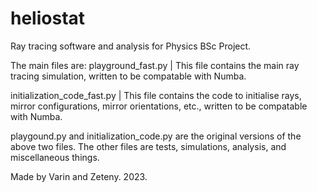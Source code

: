 # heliostat
Ray tracing software and analysis for Physics BSc Project. 

The main files are:
playground_fast.py          |       This file contains the main ray tracing simulation, written to be compatable with Numba.

initialization_code_fast.py |       This file contains the code to initialise rays, mirror configurations, mirror orientations, etc., written to be compatable with Numba.

playgound.py and initialization_code.py are the original versions of the above two files. The other files are tests, simulations, analysis, and miscellaneous things.

Made by Varin and Zeteny. 2023.
